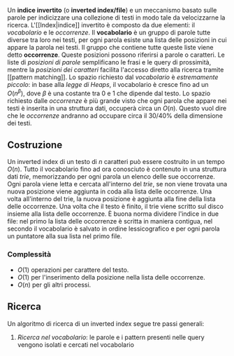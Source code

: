 Un __indice invertito__ (o __inverted index/file__) e un meccanismo basato sulle parole per indicizzare una collezione di testi in modo tale da velocizzarne la ricerca.
L'[[Index|indice]] invertito è composto da due elementi: il _vocabolario_ e le _occorrenze_.
Il __vocabolario__ è un gruppo di parole tutte diverse tra loro nei testi, per ogni parola esiste una lista delle posizioni in cui appare la parola nei testi.
Il gruppo che contiene tutte queste liste viene detto __occorrenze__.
Queste posizioni possono riferirsi a parole o caratteri.
Le liste di _posizioni di parole_ semplificano le frasi e le query di prossimità, mentre la _posizioni dei caratteri_ facilita l'accesso diretto alla ricerca tramite [[pattern matching]].
Lo spazio richiesto dal _vocabolario_ è _estremamente piccolo_: in base alla _legge di Heaps_, il vocabolario è cresce fino ad un $O(n^{\beta})$, dove $\beta$ è una costante tra $0$ e $1$ che dipende dal testo.
Lo spazio richiesto dalle _occorrenze_ è più grande visto che ogni parola che appare nei testi è inserita in una struttura dati, occuperà circa un $O(n)$.
Questo vuol dire che le _occorrenze_ andranno ad occupare circa il 30/40% della dimensione dei testi.

## Costruzione
Un inverted index di un testo di $n$ caratteri può essere costruito in un tempo $O(n)$.
Tutto il vocabolario fino ad ora conosciuto è contenuto in una struttura dati _trie_, memorizzando per ogni parola un elenco delle sue occorrenze.
Ogni parola viene letta e cercata all'interno del _trie_, se non viene trovata una nuova posizione viene aggiunta in coda alla lista delle occorrenze. Una volta all'interno del trie, la nuova posizione è aggiunta alla fine della lista delle occorrenze.
Una volta che il testo è finito, il trie viene scritto sul disco insieme alla lista delle occorrenze.
È buona norma dividere l'indice in due file: nel primo la lista delle occorrenze è scritta in maniera contigua, nel secondo il vocabolario è salvato in ordine lessicografico e per ogni parola un puntatore alla sua lista nel primo file.

### Complessità
- $O(1)$ operazioni per carattere del testo.
- $O(1)$ per l'inserimento della posizione nella lista delle occorrenze.
- $O(n)$ per gli altri processi.

## Ricerca
Un algoritmo di ricerca di un inverted index segue tre passi generali:
1. _Ricerca nel vocabolario_: le parole e i pattern presenti nelle query vengono isolati e cercati nel vocabolario